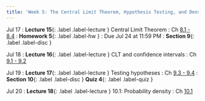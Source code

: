 ```yaml
---
title: 'Week 5: The Central Limit Theorem, Hypothesis Testing, and Densities'
---
```


Jul 17
: **Lecture 15**{: .label .label-lecture } Central Limit Theorem
    : Ch [8.1 - 8.4](http://stat88.org/textbook/content/Chapter_08/00_Central_Limit_Theorem.html)
: **Homework 5**{: .label .label-hw }
    : Due Jul 24 at 11:59 PM
: **Section 9**{: .label .label-disc }

Jul 18
: **Lecture 16**{: .label .label-lecture } CLT and confidence intervals
    : Ch [9.1 - 9.2](http://stat88.org/textbook/content/Chapter_09/00_Inference.html)


Jul 19
: **Lecture 17**{: .label .label-lecture } Testing hypotheses
    : Ch [9.3 - 9.4](http://stat88.org/textbook/content/Chapter_09/03_Testing_Hypotheses.html)
: **Section 10**{: .label .label-disc } **Quiz 4**{: .label .label-quiz }

Jul 20
: **Lecture 18**{: .label .label-lecture } 10.1: Probability density
    : Ch [10.1](http://stat88.org/textbook/content/Chapter_10/00_Probability_Density.html)

